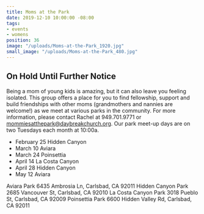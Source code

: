 ```yaml
---
title: Moms at the Park
date: 2019-12-10 10:00:00 -08:00
tags:
- events
- womens
position: 36
image: "/uploads/Moms-at-the-Park_1920.jpg"
small_image: "/uploads/Moms-at-the-Park_480.jpg"
---
```


## On Hold Until Further Notice

Being a mom of young kids is amazing, but it can also leave you feeling isolated. This group offers a place for you to find fellowship, support and build friendships with other moms (grandmothers and nannies are welcome!) as we meet at various parks in the community. For more information, please contact Rachel at 949.701.9771 or <mommiesatthepark@daybreakchurch.org>.  Our park meet-up days are on two Tuesdays each month at 10:00a.

* February 25 Hidden Canyon
* March 10 Aviara
* March 24 Poinsettia
* April 14 La Costa Canyon
* April 28 Hidden Canyon
* May 12 Aviara

Aviara Park
6435 Ambrosia Ln, Carlsbad, CA 92011
Hidden Canyon Park
2685 Vancouver St, Carlsbad, CA 92010
La Costa Canyon Park
3018 Pueblo St, Carlsbad, CA 92009
Poinsettia Park 
6600 Hidden Valley Rd, Carlsbad, CA 92011